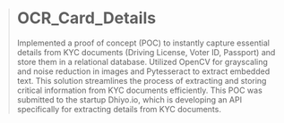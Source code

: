 > # OCR_Card_Details
> Implemented a proof of concept (POC) to instantly capture essential details from KYC documents (Driving License, Voter ID, Passport) and store them in a relational database. Utilized OpenCV for grayscaling and noise reduction in images and Pytesseract to extract embedded text. This solution streamlines the process of extracting and storing critical information from KYC documents efficiently.
> This POC was submitted to the startup Dhiyo.io, which is developing an API specifically for extracting details from KYC documents. 
